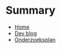 # Summary

- [Home](./README.md)
- [Dev blog](./opentelemetry-in-microservices/README.md)
- [Onderzoeksplan](./onderzoeksplan.md)
